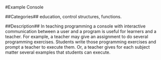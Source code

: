 #Example Console

##Categories##
education, control structures, functions.

##Description##
In teaching programming a console with interactive communication between a
user and a program is useful for learners and a teacher. For example, a teacher
may give an assignment to do several programming exercises. Students write those
programming exercises and prompt a teacher to execute them. Or, a teacher gives
for each subject matter several examples that students can execute.